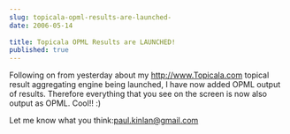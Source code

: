 ```yaml
---
slug: topicala-opml-results-are-launched-
date: 2006-05-14
 
title: Topicala OPML Results are LAUNCHED!
published: true
---
```

Following on from yesterday about my <a href="http:///www.Topicala.com">http://www.Topicala.com</a> topical result aggregating engine being launched, I have now added OPML output of results.  Therefore everything that you see on the screen is now also output as OPML.  Cool!! :)<p />Let me know what you think:<a href="mailto:paul.kinlan@gmail.com">paul.kinlan@gmail.com</a><p />

